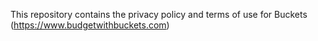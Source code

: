 This repository contains the privacy policy and terms of use for Buckets (https://www.budgetwithbuckets.com)
